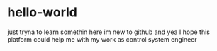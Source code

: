# hello-world
just tryna to learn somethin here
im new to github
and yea I hope this platform could help me
with my work as control system engineer
